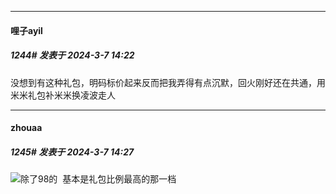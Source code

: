 ﻿
*****

####  哩子ayil  
##### 1244#       发表于 2024-3-7 14:22

没想到有这种礼包，明码标价起来反而把我弄得有点沉默，回火刚好还在共通，用米米礼包补米米换凌波走人


*****

####  zhouaa  
##### 1245#       发表于 2024-3-7 14:27

<img src="https://static.saraba1st.com/image/smiley/face2017/068.png" referrerpolicy="no-referrer">除了98的  基本是礼包比例最高的那一档

